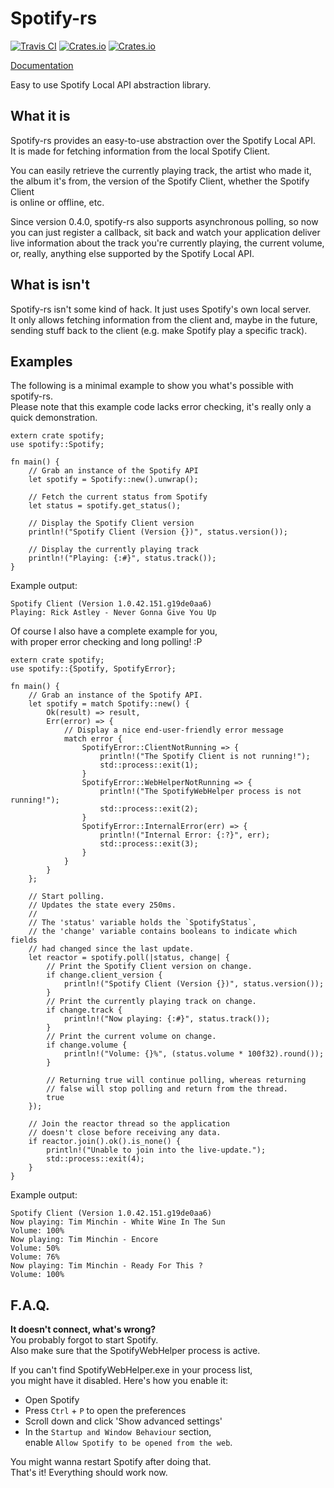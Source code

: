 # Spotify-rs
[![Travis CI](https://img.shields.io/travis/SplittyDev/spotify-rs/master.svg?style=flat-square)][travis-url]
[![Crates.io](https://img.shields.io/crates/l/spotify.svg?style=flat-square)][crates-url]
[![Crates.io](https://img.shields.io/crates/v/spotify.svg?style=flat-square)][crates-url]

[Documentation][docs-url]

Easy to use Spotify Local API abstraction library.

## What it is
Spotify-rs provides an easy-to-use abstraction over the Spotify Local API.   
It is made for fetching information from the local Spotify Client.

You can easily retrieve the currently playing track, the artist who made it,   
the album it's from, the version of the Spotify Client, whether the Spotify Client   
is online or offline, etc.

Since version 0.4.0, spotify-rs also supports asynchronous polling, so now   
you can just register a callback, sit back and watch your application deliver   
live information about the track you're currently playing, the current volume,   
or, really, anything else supported by the Spotify Local API.

## What is isn't
Spotify-rs isn't some kind of hack. It just uses Spotify's own local server.   
It only allows fetching information from the client and, maybe in the future,   
sending stuff back to the client (e.g. make Spotify play a specific track).

## Examples
The following is a minimal example to show you what's possible with spotify-rs.   
Please note that this example code lacks error checking, it's really only a quick demonstration.
```rust,no_run
extern crate spotify;
use spotify::Spotify;

fn main() {
    // Grab an instance of the Spotify API
    let spotify = Spotify::new().unwrap();

    // Fetch the current status from Spotify
    let status = spotify.get_status();

    // Display the Spotify Client version
    println!("Spotify Client (Version {})", status.version());
             
    // Display the currently playing track
    println!("Playing: {:#}", status.track());
}
```

Example output:
```
Spotify Client (Version 1.0.42.151.g19de0aa6)
Playing: Rick Astley - Never Gonna Give You Up
```

Of course I also have a complete example for you,   
with proper error checking and long polling! :P
```rust,no_run
extern crate spotify;
use spotify::{Spotify, SpotifyError};

fn main() {
    // Grab an instance of the Spotify API.
    let spotify = match Spotify::new() {
        Ok(result) => result,
        Err(error) => {
            // Display a nice end-user-friendly error message
            match error {
                SpotifyError::ClientNotRunning => {
                    println!("The Spotify Client is not running!");
                    std::process::exit(1);
                }
                SpotifyError::WebHelperNotRunning => {
                    println!("The SpotifyWebHelper process is not running!");
                    std::process::exit(2);
                }
                SpotifyError::InternalError(err) => {
                    println!("Internal Error: {:?}", err);
                    std::process::exit(3);
                }
            }
        }
    };

    // Start polling.
    // Updates the state every 250ms.
    // 
    // The 'status' variable holds the `SpotifyStatus`,
    // the 'change' variable contains booleans to indicate which fields
    // had changed since the last update.
    let reactor = spotify.poll(|status, change| {
        // Print the Spotify Client version on change.
        if change.client_version {
            println!("Spotify Client (Version {})", status.version());
        }
        // Print the currently playing track on change.
        if change.track {
            println!("Now playing: {:#}", status.track());
        }
        // Print the current volume on change.
        if change.volume {
            println!("Volume: {}%", (status.volume * 100f32).round());
        }

        // Returning true will continue polling, whereas returning
        // false will stop polling and return from the thread.
        true
    });

    // Join the reactor thread so the application
    // doesn't close before receiving any data.
    if reactor.join().ok().is_none() {
        println!("Unable to join into the live-update.");
        std::process::exit(4);
    }
}
```

Example output:
```
Spotify Client (Version 1.0.42.151.g19de0aa6)
Now playing: Tim Minchin - White Wine In The Sun
Volume: 100%
Now playing: Tim Minchin - Encore
Volume: 50%
Volume: 76%
Now playing: Tim Minchin - Ready For This ?
Volume: 100%
```

## F.A.Q.
**It doesn't connect, what's wrong?**   
You probably forgot to start Spotify.   
Also make sure that the SpotifyWebHelper process is active.

If you can't find SpotifyWebHelper.exe in your process list,   
you might have it disabled. Here's how you enable it:

- Open Spotify
- Press `Ctrl` + `P` to open the preferences
- Scroll down and click 'Show advanced settings'
- In the `Startup and Window Behaviour` section,   
  enable `Allow Spotify to be opened from the web`.

You might wanna restart Spotify after doing that.   
That's it! Everything should work now.

[travis-url]: https://travis-ci.org/SplittyDev/spotify-rs
[crates-url]: https://crates.io/crates/spotify
[docs-url]: https://splittydev.github.io/spotify-rs/spotify
